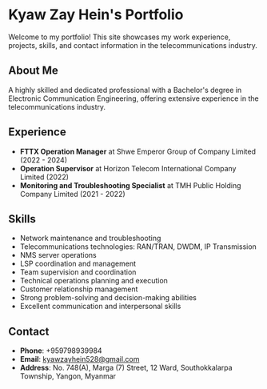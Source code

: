 # Kyaw Zay Hein's Portfolio

Welcome to my portfolio! This site showcases my work experience, projects, skills, and contact information in the telecommunications industry.

## About Me
A highly skilled and dedicated professional with a Bachelor's degree in Electronic Communication Engineering, offering extensive experience in the telecommunications industry.

## Experience
- **FTTX Operation Manager** at Shwe Emperor Group of Company Limited (2022 - 2024)
- **Operation Supervisor** at Horizon Telecom International Company Limited (2022)
- **Monitoring and Troubleshooting Specialist** at TMH Public Holding Company Limited (2021 - 2022)

## Skills
- Network maintenance and troubleshooting
- Telecommunications technologies: RAN/TRAN, DWDM, IP Transmission
- NMS server operations
- LSP coordination and management
- Team supervision and coordination
- Technical operations planning and execution
- Customer relationship management
- Strong problem-solving and decision-making abilities
- Excellent communication and interpersonal skills

## Contact
- **Phone**: +959798939984
- **Email**: kyawzayhein528@gmail.com
- **Address**: No. 748(A), Marga (7) Street, 12 Ward, Southokkalarpa Township, Yangon, Myanmar